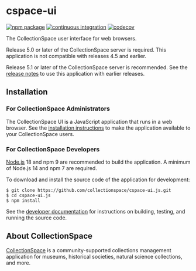# cspace-ui

[![npm package](https://img.shields.io/npm/v/cspace-ui.svg)](https://www.npmjs.com/package/cspace-ui)
[![continuous integration](https://github.com/collectionspace/cspace-ui.js/actions/workflows/ci.yml/badge.svg?branch=master&event=push)](https://github.com/collectionspace/cspace-ui.js/actions/workflows/ci.yml)
[![codecov](https://codecov.io/gh/collectionspace/cspace-ui.js/branch/master/graph/badge.svg?token=rQ8jLRZlXs)](https://codecov.io/gh/collectionspace/cspace-ui.js)

The CollectionSpace user interface for web browsers.


Release 5.0 or later of the CollectionSpace server is required. This application is not compatible with releases 4.5 and earlier.

Release 5.1 or later of the CollectionSpace server is recommended. See the [release notes](https://github.com/collectionspace/cspace-ui.js/tree/master/RELEASE_NOTES.md) to use this application with earlier releases.

## Installation

### For CollectionSpace Administrators

The CollectionSpace UI is a JavaScript application that runs in a web browser. See the [installation instructions](https://github.com/collectionspace/cspace-ui.js/tree/master/docs/installation) to make the application available to your CollectionSpace users.

### For CollectionSpace Developers

[Node.js](https://nodejs.org/) 18 and npm 9 are recommended to build the application. A minimum of Node.js 14 and npm 7 are required.

To download and install the source code of the application for development:

```
$ git clone https://github.com/collectionspace/cspace-ui.js.git
$ cd cspace-ui.js
$ npm install
```

See the [developer documentation](https://github.com/collectionspace/cspace-ui.js/tree/master/docs/developer) for instructions on building, testing, and running the source code.

## About CollectionSpace

[CollectionSpace](http://www.collectionspace.org/) is a community-supported collections management application for museums, historical societies, natural science collections, and more.
